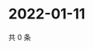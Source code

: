 # 2022-01-11

共 0 条

<!-- BEGIN WEIBO -->
<!-- 最后更新时间 Tue Jan 11 2022 03:12:17 GMT+0800 (China Standard Time) -->

<!-- END WEIBO -->
